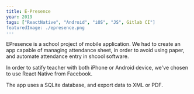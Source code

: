 ```yaml
---
title: E-Presence
year: 2019
tags: ["ReactNative", "Android", "iOS", "JS", Gitlab CI"]
featuredImage: ./epresence.png
---
```

EPresence is a school project of mobile application. We had to create an app capable of managing attendance sheet, in order to avoid using paper, and automate attendance entry in shcool software.

In order to satify teacher with both iPhone or Android device, we've chosen to use React Native from Facebook.

The app uses a SQLite database, and export data to XML or PDF.